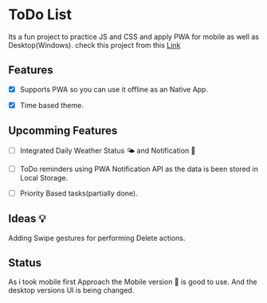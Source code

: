 # ToDo List 

Its a fun project to practice JS and CSS and apply PWA for mobile as well as Desktop(Windows).
check this project from this [Link](https://vardanbhanot.github.io/todoList/)
## Features

- [x] Supports PWA so you can use it offline as an Native App.
- [x] Time based theme. 



## Upcomming Features
- [ ] Integrated Daily Weather Status :sun_behind_small_cloud: and Notification :bell: 
- [ ] ToDo reminders using PWA Notification API as the data is been stored in Local Storage.
- [ ] Priority Based tasks(partially done).


## Ideas :bulb:
Adding Swipe gestures for performing Delete actions.


## Status
As i took mobile first Approach the Mobile version :iphone: is good to use. And the desktop versions UI is being changed.


